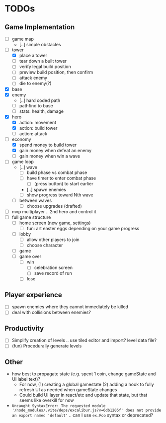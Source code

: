 # TODOs

## Game Implementation

- [ ] game map
  - [..] simple obstacles
- [ ] tower
  - [x] place a tower
  - [ ] tear down a built tower
  - [ ] verify legal build position
  - [ ] preview build position, then confirm
  - [ ] attack enemy
  - [ ] die to enemy(?)
- [x] base
- [x] enemy
  - [..] hard coded path
  - [ ] pathfind to base
  - [ ] stats: health, damage
- [x] hero
  - [x] action: movement
  - [x] action: build tower
  - [ ] action: attack
- [ ] economy
  - [x] spend money to build tower
  - [x] gain money when defeat an enemy
  - [ ] gain money when win a wave
- [ ] game loop
  - [..] wave
    - [ ] build phase vs combat phase
    - [ ] have timer to enter combat phase
      - [ ] (press button) to start earlier
    - [..] spawn enemies
    - [ ] show progress toward Nth wave
  - [ ] between waves
    - [ ] choose upgrades (drafted)
- [ ] mvp multiplayer .. 2nd hero and control it
- [ ] full game structure
  - [ ] home screen (new game, settings)
    - [ ] fun: art easter eggs depending on your game progress
  - [ ] lobby
    - [ ] allow other players to join
    - [ ] choose character
  - [ ] game
  - [ ] game over
    - [ ] win
      - [ ] celebration screen
      - [ ] save record of run
    - [ ] lose

## Player experience

- [ ] spawn enemies where they cannot immediately be killed
- [ ] deal with collisions between enemies?

## Productivity

- [ ] Simplify creation of levels .. use tiled editor and import? level data file?
- [ ] (fun) Procedurally generate levels

## Other

- how best to propagate state (e.g. spent 1 coin, change gameState and UI label text)?
  - For now, (1) creating a global gamestate (2) adding a hook to fully refresh UI as needed when gameState changes
  - Could build UI layer in react/etc and update that state, but that seems like overkill for now
- `Uncaught SyntaxError: The requested module '/node_modules/.vite/deps/excalibur.js?v=6db1205f' does not provide an export named 'default'` .. can I use `ex.Foo` syntax or deprecated?
